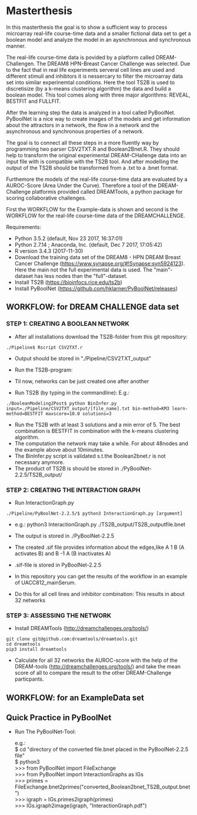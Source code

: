 # Masterthesis #

In this masterthesis the goal is to show a sufficient way to process microarray real-life course-time data and a smaller fictional data set to get a boolean model and analyze the model in an aysnchronous and synchronous manner.

The real-life course-time data is povided by a platform called DREAM-Challengen. The DREAM8 HPN-Breast Cancer Challenge was selected. Due to the fact that in real life experiments serveral cell lines are used and different stimuli and inhibtors it is nessercary to filter the microarray data set into similar experinemtal conditions. 
Here the tool TS2B is used to discretisize (by a k-means clustering algorithm) the data and build a boolean model. This tool comes along with three major algorithms: REVEAL, BESTFIT and FULLFIT.

After the learning step the data is analyzed in a tool called PyBoolNet. PyBoolNet is a nice way to create images of the models and get information about the attractors in a network, the flow in a network and the asynchronous and synchronous properties of a network.

The goal is to connect all these steps in a more fluently way by programming two parser CSV2TXT.R and Boolean2Bnet.R. They should help to transform the original experimental DREAM-CHallenge data into an input file with is compatible with the TS2B tool. And after modelling the output of the TS2B should be transformed from a .txt to a .bnet format.

Furthemore the models of the real-life course-time data are evaluated by a AUROC-Score (Area Under the Curve). Therefore a tool of the DREAM-Challenge platformis provided called DREAMTools, a python package for scoring collaborative challenges. 

First the WORKFLOW for the Example-data is shown and second is the WORKFLOW for the real-life course-time data of the DREAMCHALLENGE.

Requirements:

- Python 3.5.2 (default, Nov 23 2017, 16:37:01)
- Python 2.7.14 ; Anaconda, Inc. (default, Dec  7 2017, 17:05:42)
- R version 3.4.3 (2017-11-30)
- Download the training data set of the DREAM8 - HPN DREAM Breast Cancer Challenge (https://www.synapse.org/#!Synapse:syn5924123).      Here the main not the full experimental data is used. The "main"- dataset has less nodes than the "full"-dataset.
- Install TS2B (https://bioinfocs.rice.edu/ts2b)
- Install PyBoolNet (https://github.com/hklarner/PyBoolNet/releases)

## WORKFLOW: for DREAM CHALLENGE data set ##

### STEP 1: CREATING A BOOLEAN NETWORK ###

- After all installations download the TS2B-folder from this git repository:  

```./Pipeline$ Rscript CSV2TXT.r```  

- Output should be stored in "./Pipeline/CSV2TXT_output"   

- Run the TS2B-program:  
- Til now, networks can be just created one after another  

- Run TS2B (by typing in the commandline): E.g.:  

```./BooleanModeling2Post$ python BinInfer.py input=./Pipeline/CSV2TXT_output/[file_name].txt bin-method=KM3 learn-method=BESTFIT maxscore=10.0 solutions=3```  

- Run the TS2B with at least 3 solutions and a min error of 5. The best combination is BESTFIT in combination with the k-means clustering algorithm.  
- The computation the network may take a while. For about 48nodes and the example above about 10minutes.  
- The BinInfer.py script is validated s.t.the Boolean2bnet.r is not necessary anymore.  
- The product of TS2B is should be stored in ./PyBoolNet-2.2.5/TS2B_output/  

### STEP 2: CREATING THE INTERACTION GRAPH ###

- Run InteractionGraph.py  

```./Pipeline/PyBoolNet-2.2.5/$ python3 InteractionGraph.py [argument]```  

- e.g.: python3 InteractionGraph.py ./TS2B_output/TS2B_outputfile.bnet
- The output is stored in ./PyBoolNet-2.2.5  
- The created .sif file provides information about the edges,like A 1 B (A activates B) and B -1 A (B inactivates A)  
- .sif-file is stored in PyBoolNet-2.2.5  

- In this repository you can get the results of the workflow in an example of UACC812_mainSerum.     
- Do this for all cell lines and inhibitor combination: This results in about 32 networks  
 
 ### STEP 3: ASSESSING THE NETWORK ###

- Install DREAMTools (http://dreamchallenges.org/tools/)  

```git clone git@github.com:dreamtools/dreamtools.git```  
```cd dreamtools```                              
```pip3 install dreamtools```  

- Calculate for all 32 networks the AUROC-score with the help of the DREAM-tools (http://dreamchallenges.org/tools/) and take the mean score of all to compare the result to the other DREAM-Challenge particpants.  


## WORKFLOW: for an ExampleData set ##

## Quick Practice in PyBoolNet ##

- Run The PyBoolNet-Tool:
 
   e.g.:<br/> 
         $ cd \"directory of the converted file.bnet placed in the PyBoolNet-2.2.5 file\"<br/>
         $ python3<br/> 
       >>> from PyBoolNet import FileExchange<br/> 
       >>> from PyBoolNet import InteractionGraphs as IGs<br/> 
       >>> primes = FileExchange.bnet2primes(\"converted_Boolean2bnet_TS2B_output.bnet\")<br/> 
       >>> igraph = IGs.primes2igraph(primes)<br/> 
       >>> IGs.igraph2image(igraph, \"InteractionGraph.pdf\")<br/> 
       

